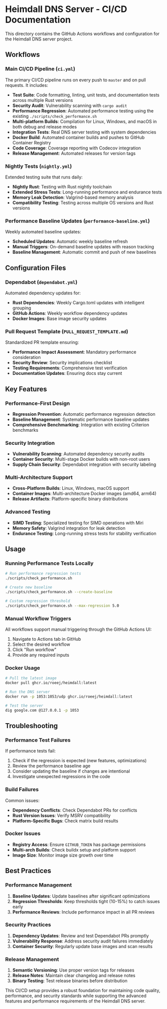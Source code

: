 # Heimdall DNS Server - CI/CD Documentation

This directory contains the GitHub Actions workflows and configuration for the Heimdall DNS server project.

## Workflows

### Main CI/CD Pipeline (`ci.yml`)

The primary CI/CD pipeline runs on every push to `master` and on pull requests. It includes:

- **Test Suite**: Code formatting, linting, unit tests, and documentation tests across multiple Rust versions
- **Security Audit**: Vulnerability scanning with `cargo audit`
- **Performance Regression**: Automated performance testing using the existing `./scripts/check_performance.sh`
- **Multi-platform Builds**: Compilation for Linux, Windows, and macOS in both debug and release modes
- **Integration Tests**: Real DNS server testing with system dependencies
- **Docker Build**: Automated container builds and pushes to GitHub Container Registry
- **Code Coverage**: Coverage reporting with Codecov integration
- **Release Management**: Automated releases for version tags

### Nightly Tests (`nightly.yml`)

Extended testing suite that runs daily:

- **Nightly Rust**: Testing with Rust nightly toolchain
- **Extended Stress Tests**: Long-running performance and endurance tests
- **Memory Leak Detection**: Valgrind-based memory analysis
- **Compatibility Testing**: Testing across multiple OS versions and Rust versions

### Performance Baseline Updates (`performance-baseline.yml`)

Weekly automated baseline updates:

- **Scheduled Updates**: Automatic weekly baseline refresh
- **Manual Triggers**: On-demand baseline updates with reason tracking
- **Baseline Management**: Automatic commit and push of new baselines

## Configuration Files

### Dependabot (`dependabot.yml`)

Automated dependency updates for:

- **Rust Dependencies**: Weekly Cargo.toml updates with intelligent grouping
- **GitHub Actions**: Weekly workflow dependency updates
- **Docker Images**: Base image security updates

### Pull Request Template (`PULL_REQUEST_TEMPLATE.md`)

Standardized PR template ensuring:

- **Performance Impact Assessment**: Mandatory performance consideration
- **Security Review**: Security implications checklist
- **Testing Requirements**: Comprehensive test verification
- **Documentation Updates**: Ensuring docs stay current

## Key Features

### Performance-First Design

- **Regression Prevention**: Automatic performance regression detection
- **Baseline Management**: Systematic performance baseline updates
- **Comprehensive Benchmarking**: Integration with existing Criterion benchmarks

### Security Integration

- **Vulnerability Scanning**: Automated dependency security audits
- **Container Security**: Multi-stage Docker builds with non-root users
- **Supply Chain Security**: Dependabot integration with security labeling

### Multi-Architecture Support

- **Cross-Platform Builds**: Linux, Windows, macOS support
- **Container Images**: Multi-architecture Docker images (amd64, arm64)
- **Release Artifacts**: Platform-specific binary distributions

### Advanced Testing

- **SIMD Testing**: Specialized testing for SIMD operations with Miri
- **Memory Safety**: Valgrind integration for leak detection
- **Endurance Testing**: Long-running stress tests for stability verification

## Usage

### Running Performance Tests Locally

```bash
# Run performance regression tests
./scripts/check_performance.sh

# Create new baseline
./scripts/check_performance.sh --create-baseline

# Custom regression threshold
./scripts/check_performance.sh --max-regression 5.0
```

### Manual Workflow Triggers

All workflows support manual triggering through the GitHub Actions UI:

1. Navigate to Actions tab in GitHub
2. Select the desired workflow
3. Click "Run workflow"
4. Provide any required inputs

### Docker Usage

```bash
# Pull the latest image
docker pull ghcr.io/roeej/heimdall:latest

# Run the DNS server
docker run -p 1053:1053/udp ghcr.io/roeej/heimdall:latest

# Test the server
dig google.com @127.0.0.1 -p 1053
```

## Troubleshooting

### Performance Test Failures

If performance tests fail:

1. Check if the regression is expected (new features, optimizations)
2. Review the performance baseline age
3. Consider updating the baseline if changes are intentional
4. Investigate unexpected regressions in the code

### Build Failures

Common issues:

- **Dependency Conflicts**: Check Dependabot PRs for conflicts
- **Rust Version Issues**: Verify MSRV compatibility
- **Platform-Specific Bugs**: Check matrix build results

### Docker Issues

- **Registry Access**: Ensure `GITHUB_TOKEN` has package permissions
- **Multi-arch Builds**: Check buildx setup and platform support
- **Image Size**: Monitor image size growth over time

## Best Practices

### Performance Management

1. **Baseline Updates**: Update baselines after significant optimizations
2. **Regression Thresholds**: Keep thresholds tight (10-15%) to catch issues early
3. **Performance Reviews**: Include performance impact in all PR reviews

### Security Practices

1. **Dependency Updates**: Review and test Dependabot PRs promptly
2. **Vulnerability Response**: Address security audit failures immediately
3. **Container Security**: Regularly update base images and scan results

### Release Management

1. **Semantic Versioning**: Use proper version tags for releases
2. **Release Notes**: Maintain clear changelog and release notes
3. **Binary Testing**: Test release binaries before distribution

This CI/CD setup provides a robust foundation for maintaining code quality, performance, and security standards while supporting the advanced features and performance requirements of the Heimdall DNS server.